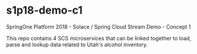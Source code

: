 # s1p18-demo-c1
SpringOne Platform 2018 - Solace / Spring Cloud Stream Demo - Concept 1

This repo contains 4 SCS microservices that can be linked together to load, parse and lookup data related to Utah's alcohol inventory.
